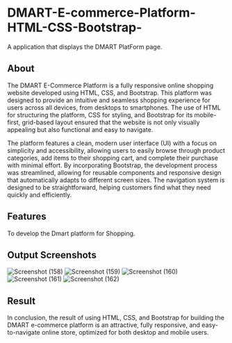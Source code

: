 # DMART-E-commerce-Platform-HTML-CSS-Bootstrap-
A application that displays the DMART PlatForm page.
## About
The DMART E-Commerce Platform is a fully responsive online shopping website developed using HTML, CSS, and Bootstrap. This platform was designed to provide an intuitive and seamless shopping experience for users across all devices, from desktops to smartphones. The use of HTML for structuring the platform, CSS for styling, and Bootstrap for its mobile-first, grid-based layout ensured that the website is not only visually appealing but also functional and easy to navigate.

The platform features a clean, modern user interface (UI) with a focus on simplicity and accessibility, allowing users to easily browse through product categories, add items to their shopping cart, and complete their purchase with minimal effort. By incorporating Bootstrap, the development process was streamlined, allowing for reusable components and responsive design that automatically adapts to different screen sizes. The navigation system is designed to be straightforward, helping customers find what they need quickly and efficiently.
## Features
To develop the Dmart platform for Shopping.
## Output Screenshots
![Screenshot (158)](https://github.com/user-attachments/assets/f437dd17-0b3d-4611-8009-a54c0ce3b509)
![Screenshot (159)](https://github.com/user-attachments/assets/dfa08dcf-aa9c-4b1e-9ed8-f558eba15a8c)
![Screenshot (160)](https://github.com/user-attachments/assets/b757916d-979c-4d81-8218-97d6af94efcb)
![Screenshot (161)](https://github.com/user-attachments/assets/3325d4f7-a8c7-4356-aa43-64d7700bc76b)
![Screenshot (162)](https://github.com/user-attachments/assets/959e73f6-b509-411b-a67b-641d2bd44493)
## Result
In conclusion, the result of using HTML, CSS, and Bootstrap for building the DMART e-commerce platform is an attractive, fully responsive, and easy-to-navigate online store, optimized for both desktop and mobile users.
